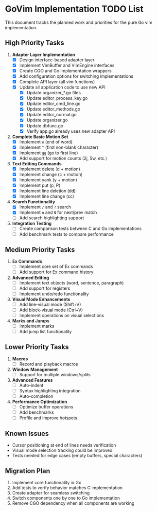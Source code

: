 # GoVim Implementation TODO List

This document tracks the planned work and priorities for the pure Go vim implementation.

## High Priority Tasks

1. **Adapter Layer Implementation**
   - [x] Design interface-based adapter layer
   - [x] Implement VimBuffer and VimEngine interfaces
   - [x] Create CGO and Go implementation wrappers
   - [x] Add configuration options for switching implementations
   - [x] Complete API layer (all vim functions)
   - [x] Update all application code to use new API
     - [x] Update organizer_*.go files
     - [x] Update editor_process_key.go
     - [x] Update editor_cmd_line.go
     - [x] Update editor_methods.go
     - [x] Update editor_normal.go
     - [x] Update organizer.go
     - [x] Update dbfunc.go
     - [x] Verify app.go already uses new adapter API

2. **Complete Basic Motion Set**
   - [x] Implement `e` (end of word)
   - [x] Implement `^` (first non-blank character)
   - [x] Implement `gg` (go to first line)
   - [x] Add support for motion counts (2j, 5w, etc.)

3. **Text Editing Commands**
   - [x] Implement delete (d + motion)
   - [x] Implement change (c + motion)
   - [x] Implement yank (y + motion)
   - [x] Implement put (p, P)
   - [x] Implement line deletion (dd)
   - [x] Implement line change (cc)

4. **Search Functionality**
   - [x] Implement `/` and `?` search
   - [x] Implement `n` and `N` for next/prev match
   - [ ] Add search highlighting support

4. **Integration Testing**
   - [ ] Create comparison tests between C and Go implementations
   - [ ] Add benchmark tests to compare performance

## Medium Priority Tasks

1. **Ex Commands**
   - [ ] Implement core set of Ex commands
   - [ ] Add support for Ex command history

2. **Advanced Editing**
   - [ ] Implement text objects (word, sentence, paragraph)
   - [ ] Add support for registers
   - [ ] Implement undo/redo functionality

3. **Visual Mode Enhancements**
   - [ ] Add line-visual mode (Shift+V)
   - [ ] Add block-visual mode (Ctrl+V)
   - [ ] Implement operations on visual selections

4. **Marks and Jumps**
   - [ ] Implement marks
   - [ ] Add jump list functionality

## Lower Priority Tasks

1. **Macros**
   - [ ] Record and playback macros

2. **Window Management**
   - [ ] Support for multiple windows/splits

3. **Advanced Features**
   - [ ] Auto-indent
   - [ ] Syntax highlighting integration
   - [ ] Auto-completion

4. **Performance Optimization**
   - [ ] Optimize buffer operations
   - [ ] Add benchmarks
   - [ ] Profile and improve hotspots

## Known Issues

- Cursor positioning at end of lines needs verification
- Visual mode selection tracking could be improved
- Tests needed for edge cases (empty buffers, special characters)

## Migration Plan

1. Implement core functionality in Go
2. Add tests to verify behavior matches C implementation
3. Create adapter for seamless switching
4. Switch components one by one to Go implementation 
5. Remove CGO dependency when all components are working
